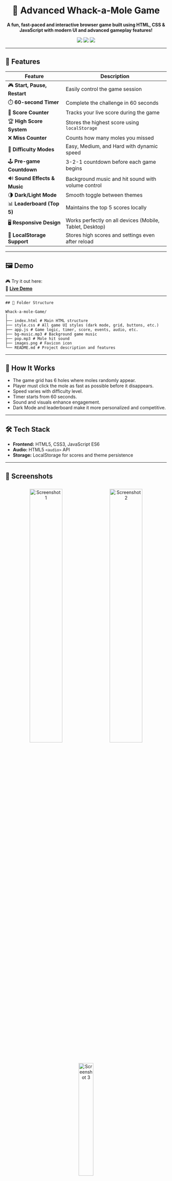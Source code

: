 <h1 align="center">🎯 Advanced Whack-a-Mole Game</h1>

<p align="center">
  <b>A fun, fast-paced and interactive browser game built using HTML, CSS & JavaScript with modern UI and advanced gameplay features!</b>
</p>

<p align="center">
  <a href="https://whack-a-mole-game-one.vercel.app/" target="_blank"><img src="https://img.shields.io/badge/🔴 Live-Demo-green?style=for-the-badge" /></a>
  <a href="https://github.com/Satyam6201/Whack-a-mole-Game" target="_blank"><img src="https://img.shields.io/badge/💻 Source-Code-blue?style=for-the-badge" /></a>
  <a href="https://www.linkedin.com/in/satyam-kumar-mishra-9bb980291/" target="_blank"><img src="https://img.shields.io/badge/📇 Connect-LinkedIn-0A66C2?style=for-the-badge&logo=linkedin" /></a>
</p>

---

## 🚀 Features

| Feature | Description |
|--------|-------------|
| 🎮 **Start, Pause, Restart** | Easily control the game session |
| ⏱️ **60-second Timer** | Complete the challenge in 60 seconds |
| 🎯 **Score Counter** | Tracks your live score during the game |
| 🏆 **High Score System** | Stores the highest score using `localStorage` |
| ❌ **Miss Counter** | Counts how many moles you missed |
| 🔦 **Difficulty Modes** | Easy, Medium, and Hard with dynamic speed |
| 🕹️ **Pre-game Countdown** | 3-2-1 countdown before each game begins |
| 🔊 **Sound Effects & Music** | Background music and hit sound with volume control |
| 🌗 **Dark/Light Mode** | Smooth toggle between themes |
| 📊 **Leaderboard (Top 5)** | Maintains the top 5 scores locally |
| 🖥️ **Responsive Design** | Works perfectly on all devices (Mobile, Tablet, Desktop) |
| 🔐 **LocalStorage Support** | Stores high scores and settings even after reload |

---

## 🖼️ Demo

🎮 Try it out here:  
🔗 **[Live Demo](https://whack-a-mole-game-one.vercel.app/)**

---

```
## 📁 Folder Structure

Whack-a-mole-Game/
│
├── index.html # Main HTML structure
├── style.css # All game UI styles (dark mode, grid, buttons, etc.)
├── app.js # Game logic, timer, score, events, audio, etc.
├── bg-music.mp3 # Background game music
├── pop.mp3 # Mole hit sound
├── images.png # Favicon icon
└── README.md # Project description and features
```

---

## 🧠 How It Works

- The game grid has 6 holes where moles randomly appear.
- Player must click the mole as fast as possible before it disappears.
- Speed varies with difficulty level.
- Timer starts from 60 seconds.
- Sound and visuals enhance engagement.
- Dark Mode and leaderboard make it more personalized and competitive.

---

## 🛠️ Tech Stack

- **Frontend:** HTML5, CSS3, JavaScript ES6
- **Audio:** HTML5 `<audio>` API
- **Storage:** LocalStorage for scores and theme persistence

---

## 📸 Screenshots

<p align="center">
  <img src="https://github.com/user-attachments/assets/ca5e0235-eb53-4087-861c-cb4a93b33629" alt="Screenshot 1" width="45%" style="margin: 10px;" />
  <img src="https://github.com/user-attachments/assets/6c4d4589-2193-41c5-9937-ad2e7a054b6a" alt="Screenshot 2" width="45%" style="margin: 10px;" />
</p>

<p align="center">
  <img src="https://github.com/user-attachments/assets/8b67f0da-4aa2-4548-ac9e-1010bccc6a23" alt="Screenshot 3" width="30%" style="margin: 10px;" />
</p>

---

## ✨ Author

Made with ❤️ by [Satyam Kumar Mishra](https://www.linkedin.com/in/satyam-kumar-mishra-9bb980291/)

📬 Reach out to me via [LinkedIn](https://www.linkedin.com/in/satyam-kumar-mishra-9bb980291/)  
🔗 GitHub: [Satyam6201](https://github.com/Satyam6201)


